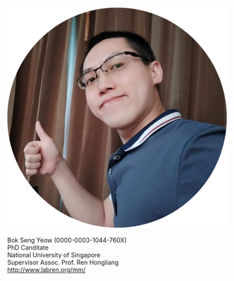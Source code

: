 ![My recent photo](/f1.png)

<p align="center">

Bok Seng Yeow (0000-0003-1044-760X)
<br>
PhD Canditate
<br>
National University of Singapore
<br>
Supervisor Assoc. Prof. Ren Hongliang
<br>
http://www.labren.org/mm/

</p>






